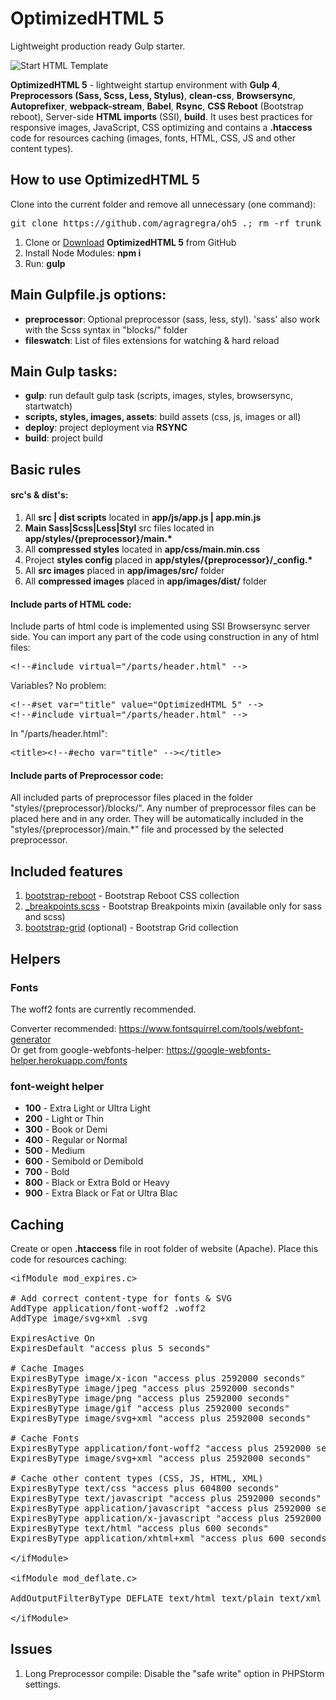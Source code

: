 <h1>OptimizedHTML 5</h1>
<p>Lightweight production ready Gulp starter.</p>

<p>
	<img src="https://raw.githubusercontent.com/agragregra/oh5/master/app/images/dist/preview.jpg" alt="Start HTML Template">
</p>

<p><strong>OptimizedHTML 5</strong> - lightweight startup environment with <strong>Gulp 4</strong>, <strong>Preprocessors (Sass, Scss, Less, Stylus)</strong>, <strong>clean-css</strong>, <strong>Browsersync</strong>, <strong>Autoprefixer</strong>, <strong>webpack-stream</strong>, <strong>Babel</strong>, <strong>Rsync</strong>, <strong>CSS Reboot</strong> (Bootstrap reboot), Server-side <strong>HTML imports</strong> (SSI), <strong>build</strong>. It uses best practices for responsive images, JavaScript, CSS optimizing and contains a <strong>.htaccess</strong> code for resources caching (images, fonts, HTML, CSS, JS and other content types).</p>

<h2>How to use OptimizedHTML 5</h2>

<p>Clone into the current folder and remove all unnecessary (one command):</p>

<pre>git clone https://github.com/agragregra/oh5 .; rm -rf trunk .gitignore readme.md .git</pre>

<ol>
	<li>Clone or <a href="https://github.com/agragregra/OptimizedHTML-5/archive/master.zip">Download</a> <strong>OptimizedHTML 5</strong> from GitHub</li>
	<li>Install Node Modules: <strong>npm i</strong></li>
	<li>Run: <strong>gulp</strong></li>
</ol>

<h2>Main Gulpfile.js options:</h2>

<ul>
	<li><strong>preprocessor</strong>: Optional preprocessor (sass, less, styl). 'sass' also work with the Scss syntax in "blocks/" folder</li>
	<li><strong>fileswatch</strong>: List of files extensions for watching & hard reload</li>
</ul>

<h2>Main Gulp tasks:</h2>

<ul>
	<li><strong>gulp</strong>: run default gulp task (scripts, images, styles, browsersync, startwatch)</li>
	<li><strong>scripts, styles, images, assets</strong>: build assets (css, js, images or all)</li>
	<li><strong>deploy</strong>: project deployment via <strong>RSYNC</strong></li>
	<li><strong>build</strong>: project build</li>
</ul>

<h2>Basic rules</h2>

<h4>src's & dist's:</h4>

<ol>
	<li>All <strong>src | dist scripts</strong> located in <strong>app/js/app.js | app.min.js</strong></li>
	<li><strong>Main Sass|Scss|Less|Styl</strong> src files located in <strong>app/styles/{preprocessor}/main.*</strong></li>
	<li>All <strong>compressed styles</strong> located in <strong>app/css/main.min.css</strong></li>
	<li>Project <strong>styles config</strong> placed in <strong>app/styles/{preprocessor}/_config.*</strong></li>
	<li>All <strong>src images</strong> placed in <strong>app/images/src/</strong> folder</li>
	<li>All <strong>compressed images</strong> placed in <strong>app/images/dist/</strong> folder</li>
</ol>

<h4>Include parts of HTML code:</h4>

<p>Include parts of html code is implemented using SSI Browsersync server side. You can import any part of the code using construction in any of html files:</p>

<pre>&lt;!--#include virtual="/parts/header.html" --&gt;</pre>

<p>Variables? No problem:</p>

<pre>
&lt;!--#set var="title" value="OptimizedHTML 5" --&gt;
&lt;!--#include virtual="/parts/header.html" --&gt;
</pre>

<p>In "/parts/header.html":</p>

<pre>
&lt;title&gt;&lt;!--#echo var="title" --&gt;&lt;/title&gt;
</pre>

<h4>Include parts of Preprocessor code:</h4>

<p>All included parts of preprocessor files placed in the folder "styles/{preprocessor}/blocks/". Any number of preprocessor files can be placed here and in any order. They will be automatically included in the "styles/{preprocessor}/main.*" file and processed by the selected preprocessor.</p>

<h2>Included features</h2>

<ol>
	<li><a href="https://getbootstrap.com/docs/4.0/content/reboot/">bootstrap-reboot</a> - Bootstrap Reboot CSS collection</li>
	<li>
		<a href="https://getbootstrap.com/docs/4.0/layout/overview/#responsive-breakpoints">_breakpoints.scss</a> - Bootstrap Breakpoints mixin (available only for sass and scss)</li>
		<li><a href="https://getbootstrap.com/docs/4.0/layout/grid/">bootstrap-grid</a> (optional) - Bootstrap Grid collection</li>
</ol>

<h2>Helpers</h2>

<h3>Fonts</h3>

<p>The woff2 fonts are currently recommended.</p>

<p>Converter recommended: <a href="https://www.fontsquirrel.com/tools/webfont-generator">https://www.fontsquirrel.com/tools/webfont-generator</a><br>
Or get from google-webfonts-helper: <a href="https://google-webfonts-helper.herokuapp.com/fonts">https://google-webfonts-helper.herokuapp.com/fonts</a></p>

<h3>font-weight helper</h3>

<ul>
	<li><strong>100</strong> - Extra Light or Ultra Light</li>
	<li><strong>200</strong> - Light or Thin</li>
	<li><strong>300</strong> - Book or Demi</li>
	<li><strong>400</strong> - Regular or Normal</li>
	<li><strong>500</strong> - Medium</li>
	<li><strong>600</strong> - Semibold or Demibold</li>
	<li><strong>700</strong> - Bold</li>
	<li><strong>800</strong> - Black or Extra Bold or Heavy</li>
	<li><strong>900</strong> - Extra Black or Fat or Ultra Blac</li>
</ul>

<h2>Caching</h2>

<p>Create or open <strong>.htaccess</strong> file in root folder of website (Apache). Place this code for resources caching:</p>

<pre>
&lt;ifModule mod_expires.c&gt;

# Add correct content-type for fonts & SVG
AddType application/font-woff2 .woff2
AddType image/svg+xml .svg

ExpiresActive On
ExpiresDefault "access plus 5 seconds"

# Cache Images
ExpiresByType image/x-icon "access plus 2592000 seconds"
ExpiresByType image/jpeg "access plus 2592000 seconds"
ExpiresByType image/png "access plus 2592000 seconds"
ExpiresByType image/gif "access plus 2592000 seconds"
ExpiresByType image/svg+xml "access plus 2592000 seconds"

# Cache Fonts
ExpiresByType application/font-woff2 "access plus 2592000 seconds"
ExpiresByType image/svg+xml "access plus 2592000 seconds"

# Cache other content types (CSS, JS, HTML, XML)
ExpiresByType text/css "access plus 604800 seconds"
ExpiresByType text/javascript "access plus 2592000 seconds"
ExpiresByType application/javascript "access plus 2592000 seconds"
ExpiresByType application/x-javascript "access plus 2592000 seconds"
ExpiresByType text/html "access plus 600 seconds"
ExpiresByType application/xhtml+xml "access plus 600 seconds"

&lt;/ifModule&gt;

&lt;ifModule mod_deflate.c&gt;

AddOutputFilterByType DEFLATE text/html text/plain text/xml application/xml application/xhtml+xml text/css text/javascript application/javascript application/x-javascript application/font-woff2 image/svg+xml

&lt;/ifModule&gt;
</pre>

<h2>Issues</h2>

<ol>
	<li>Long Preprocessor compile: Disable the "safe write" option in PHPStorm settings.</li>
</ol>
